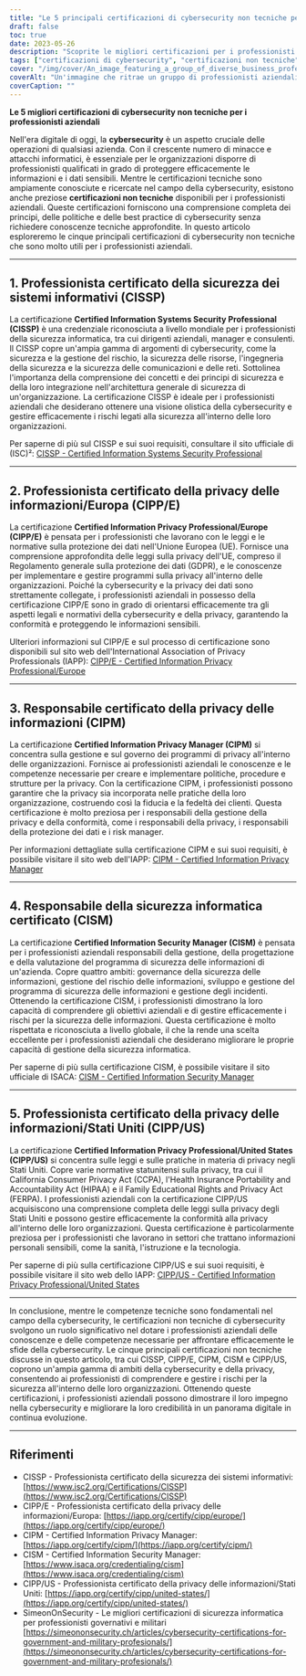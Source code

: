 ```yaml
---
title: "Le 5 principali certificazioni di cybersecurity non tecniche per i professionisti aziendali"
draft: false
toc: true
date: 2023-05-26
description: "Scoprite le migliori certificazioni per i professionisti aziendali per migliorare le competenze di cybersecurity e proteggere i dati sensibili."
tags: ["certificazioni di cybersecurity", "certificazioni non tecniche", "professionisti del settore", "sicurezza delle informazioni", "gestione della privacy", "competenze di cybersecurity", "protezione dei dati", "programmi di certificazione", "CISSP", "CIPP E", "CIPM", "CISM", "CIPP USA", "governance della sicurezza", "norme sulla privacy", "compliance", "gestione del rischio", "informazioni sulla privacy", "sicurezza aziendale", "data privacy"]
cover: "/img/cover/An_image_featuring_a_group_of_diverse_business_professional.png"
coverAlt: "Un'immagine che ritrae un gruppo di professionisti aziendali diversi che collaborano su una piattaforma digitale con icone di lucchetti che simboleggiano la sicurezza informatica."
coverCaption: ""
---
```


**Le 5 migliori certificazioni di cybersecurity non tecniche per i professionisti aziendali**

Nell'era digitale di oggi, la **cybersecurity** è un aspetto cruciale delle operazioni di qualsiasi azienda. Con il crescente numero di minacce e attacchi informatici, è essenziale per le organizzazioni disporre di professionisti qualificati in grado di proteggere efficacemente le informazioni e i dati sensibili. Mentre le certificazioni tecniche sono ampiamente conosciute e ricercate nel campo della cybersecurity, esistono anche preziose **certificazioni non tecniche** disponibili per i professionisti aziendali. Queste certificazioni forniscono una comprensione completa dei principi, delle politiche e delle best practice di cybersecurity senza richiedere conoscenze tecniche approfondite. In questo articolo esploreremo le cinque principali certificazioni di cybersecurity non tecniche che sono molto utili per i professionisti aziendali.

______

## 1. Professionista certificato della sicurezza dei sistemi informativi (CISSP)

La certificazione **Certified Information Systems Security Professional (CISSP)** è una credenziale riconosciuta a livello mondiale per i professionisti della sicurezza informatica, tra cui dirigenti aziendali, manager e consulenti. Il CISSP copre un'ampia gamma di argomenti di cybersecurity, come la sicurezza e la gestione del rischio, la sicurezza delle risorse, l'ingegneria della sicurezza e la sicurezza delle comunicazioni e delle reti. Sottolinea l'importanza della comprensione dei concetti e dei principi di sicurezza e della loro integrazione nell'architettura generale di sicurezza di un'organizzazione. La certificazione CISSP è ideale per i professionisti aziendali che desiderano ottenere una visione olistica della cybersecurity e gestire efficacemente i rischi legati alla sicurezza all'interno delle loro organizzazioni.

Per saperne di più sul CISSP e sui suoi requisiti, consultare il sito ufficiale di (ISC)²: [CISSP - Certified Information Systems Security Professional](https://www.isc2.org/Certifications/CISSP)

______

## 2. Professionista certificato della privacy delle informazioni/Europa (CIPP/E)

La certificazione **Certified Information Privacy Professional/Europe (CIPP/E)** è pensata per i professionisti che lavorano con le leggi e le normative sulla protezione dei dati nell'Unione Europea (UE). Fornisce una comprensione approfondita delle leggi sulla privacy dell'UE, compreso il Regolamento generale sulla protezione dei dati (GDPR), e le conoscenze per implementare e gestire programmi sulla privacy all'interno delle organizzazioni. Poiché la cybersecurity e la privacy dei dati sono strettamente collegate, i professionisti aziendali in possesso della certificazione CIPP/E sono in grado di orientarsi efficacemente tra gli aspetti legali e normativi della cybersecurity e della privacy, garantendo la conformità e proteggendo le informazioni sensibili.

Ulteriori informazioni sul CIPP/E e sul processo di certificazione sono disponibili sul sito web dell'International Association of Privacy Professionals (IAPP): [CIPP/E - Certified Information Privacy Professional/Europe](https://iapp.org/certify/cipp/europe/)

______

## 3. Responsabile certificato della privacy delle informazioni (CIPM)

La certificazione **Certified Information Privacy Manager (CIPM)** si concentra sulla gestione e sul governo dei programmi di privacy all'interno delle organizzazioni. Fornisce ai professionisti aziendali le conoscenze e le competenze necessarie per creare e implementare politiche, procedure e strutture per la privacy. Con la certificazione CIPM, i professionisti possono garantire che la privacy sia incorporata nelle pratiche della loro organizzazione, costruendo così la fiducia e la fedeltà dei clienti. Questa certificazione è molto preziosa per i responsabili della gestione della privacy e della conformità, come i responsabili della privacy, i responsabili della protezione dei dati e i risk manager.

Per informazioni dettagliate sulla certificazione CIPM e sui suoi requisiti, è possibile visitare il sito web dell'IAPP: [CIPM - Certified Information Privacy Manager](https://iapp.org/certify/cipm/)

______

## 4. Responsabile della sicurezza informatica certificato (CISM)

La certificazione **Certified Information Security Manager (CISM)** è pensata per i professionisti aziendali responsabili della gestione, della progettazione e della valutazione del programma di sicurezza delle informazioni di un'azienda. Copre quattro ambiti: governance della sicurezza delle informazioni, gestione del rischio delle informazioni, sviluppo e gestione del programma di sicurezza delle informazioni e gestione degli incidenti. Ottenendo la certificazione CISM, i professionisti dimostrano la loro capacità di comprendere gli obiettivi aziendali e di gestire efficacemente i rischi per la sicurezza delle informazioni. Questa certificazione è molto rispettata e riconosciuta a livello globale, il che la rende una scelta eccellente per i professionisti aziendali che desiderano migliorare le proprie capacità di gestione della sicurezza informatica.

Per saperne di più sulla certificazione CISM, è possibile visitare il sito ufficiale di ISACA: [CISM - Certified Information Security Manager](https://www.isaca.org/credentialing/cism)

______

## 5. Professionista certificato della privacy delle informazioni/Stati Uniti (CIPP/US)

La certificazione **Certified Information Privacy Professional/United States (CIPP/US)** si concentra sulle leggi e sulle pratiche in materia di privacy negli Stati Uniti. Copre varie normative statunitensi sulla privacy, tra cui il California Consumer Privacy Act (CCPA), l'Health Insurance Portability and Accountability Act (HIPAA) e il Family Educational Rights and Privacy Act (FERPA). I professionisti aziendali con la certificazione CIPP/US acquisiscono una comprensione completa delle leggi sulla privacy degli Stati Uniti e possono gestire efficacemente la conformità alla privacy all'interno delle loro organizzazioni. Questa certificazione è particolarmente preziosa per i professionisti che lavorano in settori che trattano informazioni personali sensibili, come la sanità, l'istruzione e la tecnologia.

Per saperne di più sulla certificazione CIPP/US e sui suoi requisiti, è possibile visitare il sito web dello IAPP: [CIPP/US - Certified Information Privacy Professional/United States](https://iapp.org/certify/cipp/united-states/)

______

In conclusione, mentre le competenze tecniche sono fondamentali nel campo della cybersecurity, le certificazioni non tecniche di cybersecurity svolgono un ruolo significativo nel dotare i professionisti aziendali delle conoscenze e delle competenze necessarie per affrontare efficacemente le sfide della cybersecurity. Le cinque principali certificazioni non tecniche discusse in questo articolo, tra cui CISSP, CIPP/E, CIPM, CISM e CIPP/US, coprono un'ampia gamma di ambiti della cybersecurity e della privacy, consentendo ai professionisti di comprendere e gestire i rischi per la sicurezza all'interno delle loro organizzazioni. Ottenendo queste certificazioni, i professionisti aziendali possono dimostrare il loro impegno nella cybersecurity e migliorare la loro credibilità in un panorama digitale in continua evoluzione.

______

## Riferimenti

- CISSP - Professionista certificato della sicurezza dei sistemi informativi: [https://www.isc2.org/Certifications/CISSP](https://www.isc2.org/Certifications/CISSP)
- CIPP/E - Professionista certificato della privacy delle informazioni/Europa: [https://iapp.org/certify/cipp/europe/](https://iapp.org/certify/cipp/europe/)
- CIPM - Certified Information Privacy Manager: [https://iapp.org/certify/cipm/](https://iapp.org/certify/cipm/)
- CISM - Certified Information Security Manager: [https://www.isaca.org/credentialing/cism](https://www.isaca.org/credentialing/cism)
- CIPP/US - Professionista certificato della privacy delle informazioni/Stati Uniti: [https://iapp.org/certify/cipp/united-states/](https://iapp.org/certify/cipp/united-states/)
- SimeonOnSecurity - Le migliori certificazioni di sicurezza informatica per professionisti governativi e militari [https://simeononsecurity.ch/articles/cybersecurity-certifications-for-government-and-military-profesionals/](https://simeononsecurity.ch/articles/cybersecurity-certifications-for-government-and-military-profesionals/)

